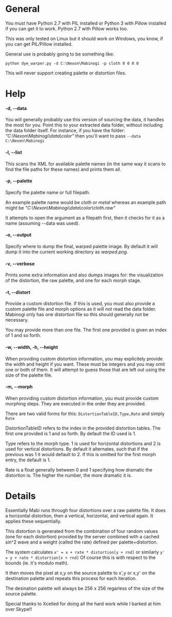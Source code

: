# General #
You must have Python 2.7 with PIL installed or Python 3 with Pillow installed if you can get it to work. Python 2.7 with Pillow works too.

This was only tested on Linux but it should work on Windows, you know, if you can get PIL/Pillow installed.

General use is probably going to be something like:

    python dye_warper.py -d C:\Nexon\Mabinogi -p cloth 0 0 0 0

This will never support creating palette or distortion files.

# Help #
#### -d, --data ####
You will generally probably use this version of sourcing the data, it handles the most for you. Point this to your extracted data folder, without including the data folder itself. For instance, if you have the folder: _"C:\Nexon\Mabinogi\data\color"_ then you'll want to pass `--data C:\Nexon\Mabinogi`

#### -l, --list ####
This scans the XML for available palette names (in the same way it scans to find the file paths for these names) and prints them all.

#### -p, --palette ####
Specify the palette name or full filepath.

An example palette name would be _cloth_ or _metal_ whereas an example path might be _"C:\Nexon\Mabinogi\data\color\cloth.raw"_

It attempts to open the argument as a filepath first, then it checks for it as a name (assuming --data was used).

#### -o, --output ####
Specify where to dump the final, warped palette image. By default it will dump it into the current working directory as _warped.png_.

#### -v, --verbose ####
Prints some extra information and also dumps images for: the visualization of the distortion, the raw palette, and one for each morph stage.

#### -t, --distort ###
Provide a custom distortion file. If this is used, you must also provide a custom palette file and morph options as it will not read the data folder. Mabinogi only has one distortion file so this should generally not be necessary.

You may provide more than one file. The first one provided is given an index of 1 and so forth.

#### -w, --width, -h, --height ####
When providing custom distortion information, you may explicitely provide the width and height if you want. These must be integers and you may omit one or both of them. It will attempt to guess those that are left out using the size of the palette file.

#### -m, --morph ####
When providing custom distortion information, you must provide custom morphing steps. They are executed in the order they are provided.

There are two valid forms for this: `DistortionTableID,Type,Rate` and simply `Rate`

DistortionTableID refers to the index in the provided distortion tables. The first one provided is 1 and so forth. By default the ID used is 1.

Type refers to the morph type. 1 is used for horizontal distortions and 2 is used for vertical distortions. By default it alternates, such that if the previous was 1 it would default to 2. If this is omitted for the first morph entry, the default is 1.

Rate is a float generally between 0 and 1 specifying how dramatic the distortion is. The higher the number, the more dramatic it is.

# Details #
Essentially Mabi runs through four distortions over a raw palette file. It does a horizontal distortion, then a vertical, horizontal, and vertical again. It applies these sequentially.

This distortion is generated from the combination of four random values (one for each distortion) provided by the server combined with a cached sin^2 wave and a weight (called the rate) defined per palette+distortion.

The system calculates `x' = x + rate * distortion[y + rnd]` or similarly `y' = y + rate * distortion[x + rnd]` Of course this is with respect to the bounds (ie. it's modulo math).

It then moves the pixel at x,y on the source palette to x',y or x,y' on the destination palette and repeats this process for each iteration.

The desination palette will always be 256 x 256 regarless of the size of the source palette.

Special thanks to Xcelled for doing all the hard work while I barked at him over Skype!!
